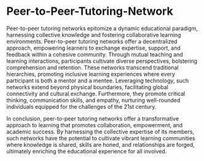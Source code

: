 # Peer-to-Peer-Tutoring-Network
Peer-to-peer tutoring networks epitomize a dynamic educational paradigm, harnessing collective knowledge and fostering collaborative learning environments. Peer-to-peer tutoring networks offer a decentralized approach, empowering learners to exchange expertise, support, and feedback within a cohesive community. Through mutual teaching and learning interactions, participants cultivate diverse perspectives, bolstering comprehension and retention. These networks transcend traditional hierarchies, promoting inclusive learning experiences where every participant is both a mentor and a mentee. Leveraging technology, such networks extend beyond physical boundaries, facilitating global connectivity and cultural exchange. Furthermore, they promote critical thinking, communication skills, and empathy, nurturing well-rounded individuals equipped for the challenges of the 21st century.

In conclusion, peer-to-peer tutoring networks offer a transformative approach to learning that promotes collaboration, empowerment, and academic success. By harnessing the collective expertise of its members, such networks have the potential to cultivate vibrant learning communities where knowledge is shared, skills are honed, and relationships are forged, ultimately enriching the educational experience for all involved.

